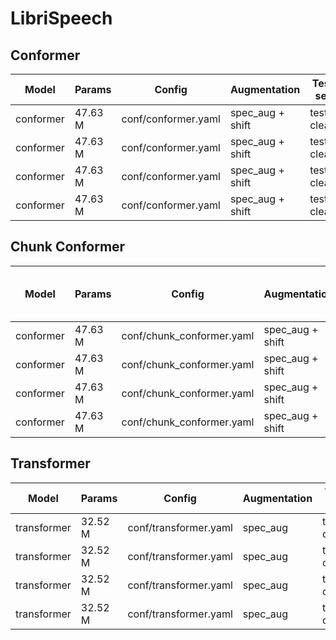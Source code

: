 # LibriSpeech

## Conformer
| Model | Params | Config | Augmentation| Test set | Decode method | Loss | WER |  
| --- | --- | --- | --- | --- | --- | --- | --- |
| conformer | 47.63 M | conf/conformer.yaml | spec_aug + shift | test-clean | attention | 6.738649845123291 | 0.041159 |  
| conformer | 47.63 M | conf/conformer.yaml | spec_aug + shift | test-clean | ctc_greedy_search | 6.738649845123291 | 0.039847 |  
| conformer | 47.63 M | conf/conformer.yaml | spec_aug + shift | test-clean | ctc_prefix_beam_search | 6.738649845123291 | 0.039790 |  
| conformer | 47.63 M | conf/conformer.yaml | spec_aug + shift | test-clean | attention_rescoring | 6.738649845123291 | 0.034617 |  


## Chunk Conformer
| Model | Params | Config | Augmentation| Test set | Decode method | Chunk Size & Left Chunks | Loss | WER |  
| --- | --- | --- | --- | --- | --- | --- | --- | --- |  
| conformer | 47.63 M | conf/chunk_conformer.yaml | spec_aug + shift | test-clean | attention | 16, -1 | 7.11 | 0.063193 |  
| conformer | 47.63 M | conf/chunk_conformer.yaml | spec_aug + shift | test-clean | ctc_greedy_search | 16, -1 | 7.11 | 0.082394 |  
| conformer | 47.63 M | conf/chunk_conformer.yaml | spec_aug + shift | test-clean | ctc_prefix_beam_search | 16, -1 | 7.11 | 0.082156 |  
| conformer | 47.63 M | conf/chunk_conformer.yaml | spec_aug + shift | test-clean | attention_rescoring | 16, -1 | 7.11 | 0.071000 |  


## Transformer
| Model | Params | Config | Augmentation| Test set | Decode method | Loss | WER |  
| --- | --- | --- | --- | --- | --- | --- | --- |
| transformer | 32.52 M | conf/transformer.yaml | spec_aug  | test-clean | attention | 6.805267604192098, | 0.049795 |  
| transformer | 32.52 M | conf/transformer.yaml | spec_aug  | test-clean | ctc_greedy_search | 6.805267604192098, | 0.054892 |  
| transformer | 32.52 M | conf/transformer.yaml | spec_aug  | test-clean | ctc_prefix_beam_search | 6.805267604192098, | 0.054531 |  
| transformer | 32.52 M | conf/transformer.yaml | spec_aug  | test-clean | attention_rescoring | 6.805267604192098, | 0.042244 |  
